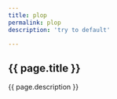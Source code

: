 ```yaml
---
title: plop
permalink: plop
description: 'try to default'

---
```



## {{ page.title }}

{{ page.description }}
